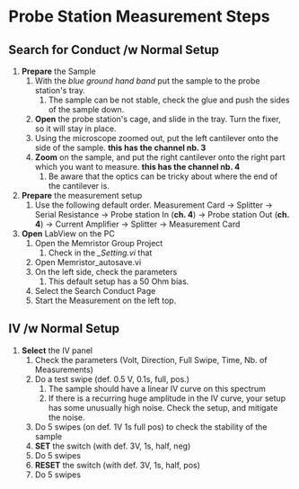 # Probe Station Measurement Steps

## Search for Conduct /w Normal Setup

1. **Prepare** the Sample
   1. With the *blue ground hand band* put the sample to the probe station's tray. 
      1. The sample can be not stable, check the glue and push the sides of the sample down.
   2. **Open** the probe station's cage, and slide in the tray. Turn the fixer, so it will stay in place.
   3. Using the microscope zoomed out, put the left cantilever onto the side of the sample. **this has the channel nb. 3**
   4. **Zoom** on the sample, and put the right cantilever onto the right part which you want to measure. **this has the channel nb. 4**
      1. Be aware that the optics can be tricky about where the end of the cantilever is.
2. **Prepare** the measurement setup
   1. Use the following default order.
    Measurement Card -> Splitter -> Serial Resistance -> Probe station In (**ch. 4**) -> Probe station Out (**ch. 4**) -> Current Amplifier -> Splitter -> Measurement Card
3. **Open** LabView on the PC
   1. Open the Memristor Group Project
      1. Check in the *_Setting.vi* that 
   2. Open Memristor_autosave.vi
   3. On the left side, check the parameters
      1. This default setup has a 50 Ohm bias.
   4. Select the Search Conduct Page
   5. Start the Measurement on the left top.

## IV /w Normal Setup

1. **Select** the IV panel
   1. Check the parameters (Volt, Direction, Full Swipe, Time, Nb. of Measurements)
   2. Do a test swipe (def. 0.5 V, 0.1s, full, pos.) 
      1. The sample should have a linear IV curve on this spectrum
      2. If there is a recurring huge amplitude in the IV curve, your setup has some unusually high noise. Check the setup, and mitigate the noise.
   3. Do 5 swipes (on def. 1V 1s full pos) to check the stability of the sample
   4. **SET** the switch (with def. 3V, 1s, half, neg)
   5. Do 5 swipes
   6. **RESET** the switch (with def. 3V, 1s, half, pos)
   7. Do 5 swipes
